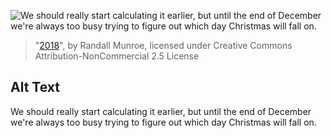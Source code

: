 ![We should really start calculating it earlier, but until the end of December we're always too busy trying to figure out which day Christmas will fall on.](https://imgs.xkcd.com/comics/2018.png)
> "[2018](https://xkcd.com/1935/)", by Randall Munroe, licensed under Creative Commons Attribution-NonCommercial 2.5 License

## Alt Text
We should really start calculating it earlier, but until the end of December we're always too busy trying to figure out which day Christmas will fall on.
